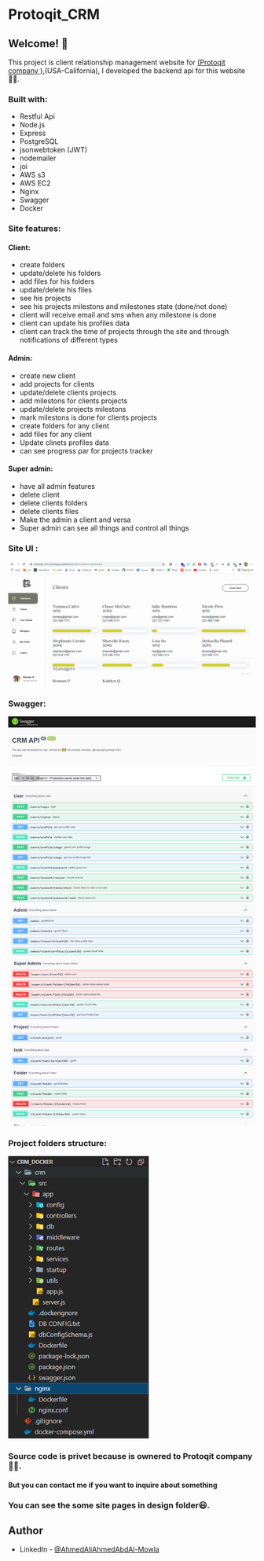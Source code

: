 
#                                                                                   Protoqit_CRM
## Welcome! 👋
This project is client relationship management website for [(Protoqit company )](https://www.protoqit.com/about-us),(USA-California),
I developed the backend api for this website 👨‍💻.

### Built with:
<ul>
<li class="has-line-data" data-line-start="15" data-line-end="16">Restful Api</li>
<li class="has-line-data" data-line-start="16" data-line-end="17">Node.js</li>
<li class="has-line-data" data-line-start="17" data-line-end="18">Express</li>
<li class="has-line-data" data-line-start="18" data-line-end="19">PostgreSQL</li>
<li class="has-line-data" data-line-start="19" data-line-end="20">jsonwebtoken (JWT)</li>
<li class="has-line-data" data-line-start="20" data-line-end="21">nodemailer</li>
<li class="has-line-data" data-line-start="21" data-line-end="22">joi</li>
<li class="has-line-data" data-line-start="21" data-line-end="18">AWS s3</li>
<li class="has-line-data" data-line-start="22" data-line-end="19">AWS EC2</li>
<li class="has-line-data" data-line-start="23" data-line-end="20">Nginx</li>
<li class="has-line-data" data-line-start="24" data-line-end="21">Swagger</li>
<li class="has-line-data" data-line-start="25" data-line-end="22">Docker</li>
</ul>

### Site features:

#### Client:
 <ul>
<li class="has-line-data" data-line-start="15" data-line-end="16">create folders</li>
<li class="has-line-data" data-line-start="15" data-line-end="16">update/delete his folders</li>
<li class="has-line-data" data-line-start="16" data-line-end="17">add files for his folders</li>
<li class="has-line-data" data-line-start="15" data-line-end="16">update/delete his files</li>
<li class="has-line-data" data-line-start="16" data-line-end="17">see his projects</li>
<li class="has-line-data" data-line-start="16" data-line-end="17">see his projects milestons and milestones state (done/not done)</li>
<li class="has-line-data" data-line-start="19" data-line-end="20">client will receive email and sms when any milestone is done</li>
<li class="has-line-data" data-line-start="19" data-line-end="20">client can update his profiles data</li>
<li class="has-line-data" data-line-start="19" data-line-end="20">client can track the time of projects through the site and through notifications of different types</li>
</ul>

#### Admin:
 <ul>
<li class="has-line-data" data-line-start="15" data-line-end="16">create new client</li>
<li class="has-line-data" data-line-start="16" data-line-end="17">add projects for clients</li>
<li class="has-line-data" data-line-start="15" data-line-end="16">update/delete clients projects</li>
<li class="has-line-data" data-line-start="19" data-line-end="20">add milestons for clients projects</li>
<li class="has-line-data" data-line-start="15" data-line-end="16">update/delete projects milestons</li>
<li class="has-line-data" data-line-start="19" data-line-end="20">mark milestons is done for clients projects</li>
<li class="has-line-data" data-line-start="17" data-line-end="18">create folders for any client</li>
<li class="has-line-data" data-line-start="18" data-line-end="19">add files for any client</li>
<li class="has-line-data" data-line-start="19" data-line-end="20">Update clinets profiles data</li>
 <li class="has-line-data" data-line-start="19" data-line-end="20">can see progress par for projects tracker</li>
</ul>

#### Super admin:
 <ul>
<li class="has-line-data" data-line-start="18" data-line-end="19">have all admin features</li>
<li class="has-line-data" data-line-start="19" data-line-end="20">delete client</li>
<li class="has-line-data" data-line-start="19" data-line-end="20">delete clients folders</li>
<li class="has-line-data" data-line-start="19" data-line-end="20">delete clients files</li>
<li class="has-line-data" data-line-start="19" data-line-end="20">Make the admin a client and versa</li>
<li class="has-line-data" data-line-start="19" data-line-end="20">Super admin can see all things and control all things</li>
</ul>


### Site UI :

![UI](./design/Protoqit-CRM-dashboard.png)




### Swagger:

![swagger](./design/Protoqit-CRM-Swagger.png)



### Project folders structure:


![folders_structure](./design/Protoqit-CRM-folders_structure.png)

### Source code is privet because is ownered to Protoqit company 🤷‍♂️.

#### But you can contact me if you want to inquire about something
### You can see the some site pages in design folder😃.
## Author
- LinkedIn - [@AhmedAliAhmedAbdAl-Mowla](https://www.linkedin.com/in/ahmedaliabdalmowla/)

